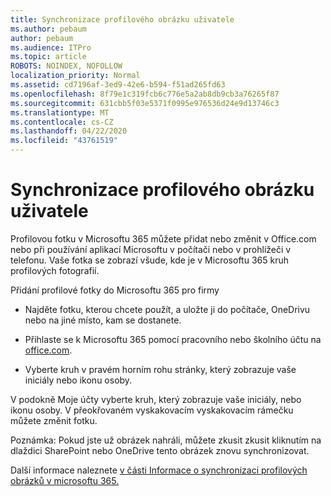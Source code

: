 ```yaml
---
title: Synchronizace profilového obrázku uživatele
ms.author: pebaum
author: pebaum
ms.audience: ITPro
ms.topic: article
ROBOTS: NOINDEX, NOFOLLOW
localization_priority: Normal
ms.assetid: cd7196af-3ed9-42e6-b594-f51ad265fd63
ms.openlocfilehash: 8f79e1c319fcb6c776e5a2ab8db9cb3a76265f87
ms.sourcegitcommit: 631cbb5f03e5371f0995e976536d24e9d13746c3
ms.translationtype: MT
ms.contentlocale: cs-CZ
ms.lasthandoff: 04/22/2020
ms.locfileid: "43761519"
---
```

# <a name="sync-a-users-profile-picture"></a>Synchronizace profilového obrázku uživatele

Profilovou fotku v Microsoftu 365 můžete přidat nebo změnit v Office.com nebo při používání aplikací Microsoftu v počítači nebo v prohlížeči v telefonu. Vaše fotka se zobrazí všude, kde je v Microsoftu 365 kruh profilových fotografií.

Přidání profilové fotky do Microsoftu 365 pro firmy

- Najděte fotku, kterou chcete použít, a uložte ji do počítače, OneDrivu nebo na jiné místo, kam se dostanete.

- Přihlaste se k Microsoftu 365 pomocí pracovního nebo školního účtu na [office.com](https://www.office.com).

- Vyberte kruh v pravém horním rohu stránky, který zobrazuje vaše iniciály nebo ikonu osoby.

V podokně Moje účty vyberte kruh, který zobrazuje vaše iniciály, nebo ikonu osoby. V přeokřovaném vyskakovacím vyskakovacím rámečku můžete změnit fotku.

Poznámka: Pokud jste už obrázek nahráli, můžete zkusit zkusit kliknutím na dlaždici SharePoint nebo OneDrive tento obrázek znovu synchronizovat.

Další informace naleznete [v části Informace o synchronizaci profilových obrázků v microsoftu 365.](https://support.office.com/article/information-about-profile-picture-synchronization-in-office-365-20594d76-d054-4af4-a660-401133e3d48a)

